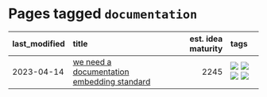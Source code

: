 # Pages tagged `documentation`

|last_modified|title|est. idea maturity|tags
|:---|:---|---:|:---|
|2023-04-14|[we need a documentation embedding standard](../doc-embed-standard.md)|2245|[![](https://img.shields.io/badge/tag-accessibility-f14da)](../tags/accessibility.md) [![](https://img.shields.io/badge/tag-documentation-dd597e)](../tags/documentation.md) [![](https://img.shields.io/badge/tag-standard-e8ae48)](../tags/standard.md) [![](https://img.shields.io/badge/tag-tooling-ebbec3)](../tags/tooling.md)|